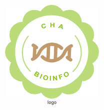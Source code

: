 <!-- README.md is generated from README.Rmd. Please edit that file -->
<!-- # yanpd01 -->
<!-- badges: start -->
<!-- badges: end -->

<div align="center">

<figure>
<img src="figs/CHA.png" width="300" alt="logo" />
<figcaption aria-hidden="true">logo</figcaption>
</figure>

</div>
